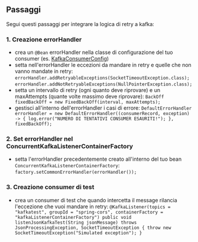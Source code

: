 ## Passaggi

Segui questi passaggi per integrare la logica di retry a kafka:

### 1. Creazione errorHandler

- crea un `@Bean` errorHandler nella classe di configurazione del tuo consumer (es. [KafkaConsumerConfig](..%2F..%2Fsrc%2Fmain%2Fjava%2Fit%2Fkrisopea%2Fspringcors%2Fkafka%2Fconfig%2FKafkaConsumerConfig.java))
- setta nell'errorHandler le eccezioni da mandare in retry e quelle che non vanno mandate in retry: `errorHandler.addRetryableExceptions(SocketTimeoutException.class);`
  `errorHandler.addNotRetryableExceptions(NullPointerException.class);`
- setta un intervallo di retry (ogni quanto deve riprovare) e un maxAttempts (quante volte massimo deve riprovare): `BackOff fixedBackOff = new FixedBackOff(interval, maxAttempts);`
- gestisci all'interno dell'errorHandler i casi di errore: `DefaultErrorHandler errorHandler = new DefaultErrorHandler((consumerRecord, exception) -> {
  log.error("NUMERO DI TENTATIVI CONSUMER ESAURITI!");
  }, fixedBackOff);`

### 2. Set errorHandler nel ConcurrentKafkaListenerContainerFactory

- setta l'errorHandler precedentemente creato all'interno del tuo bean `ConcurrentKafkaListenerContainerFactory`: `factory.setCommonErrorHandler(errorHandler());`

### 3. Creazione consumer di test

- crea un consumer di test che quando intercetta il message rilancia l'eccezione che vuoi mandare in retry:     `@KafkaListener(topics = "kafkatest", groupId = "spring-cors", containerFactory = "kafkaListenerContainerFactory")
  public void listenJsonKafkaTest(String jsonMessage) throws JsonProcessingException, SocketTimeoutException {
  throw new SocketTimeoutException("Simulated exception");
  }`